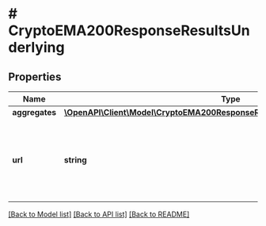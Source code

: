 # # CryptoEMA200ResponseResultsUnderlying

## Properties

Name | Type | Description | Notes
------------ | ------------- | ------------- | -------------
**aggregates** | [**\OpenAPI\Client\Model\CryptoEMA200ResponseResultsUnderlyingAggregatesInner[]**](CryptoEMA200ResponseResultsUnderlyingAggregatesInner.md) |  | [optional]
**url** | **string** | The URL which can be used to request the underlying aggregates used in this request. | [optional]

[[Back to Model list]](../../README.md#models) [[Back to API list]](../../README.md#endpoints) [[Back to README]](../../README.md)
